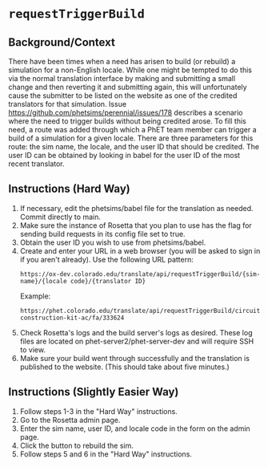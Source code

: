 # `requestTriggerBuild`

## Background/Context

There have been times when a need has arisen to build (or rebuild) a simulation for a non-English locale. While one
might be tempted to do this via the normal translation interface by making and submitting a small change and then
reverting it and submitting again, this will unfortunately cause the submitter to be listed on the website as one of the
credited translators for that simulation. Issue https://github.com/phetsims/perennial/issues/178 describes a scenario
where the need to trigger builds without being credited arose. To fill this need, a route was added through which a PhET
team member can trigger a build of a simulation for a given locale. There are three parameters for this route: the sim
name, the locale, and the user ID that should be credited. The user ID can be obtained by looking in babel for the user
ID of the most recent translator.

## Instructions (Hard Way)

1. If necessary, edit the phetsims/babel file for the translation as needed. Commit directly to main.
2. Make sure the instance of Rosetta that you plan to use has the flag for sending build requests in its config file set
   to true.
3. Obtain the user ID you wish to use from phetsims/babel.
4. Create and enter your URL in a web browser (you will be asked to sign in if you aren't already). Use the following
   URL pattern:
   ```
   https://ox-dev.colorado.edu/translate/api/requestTriggerBuild/{sim-name}/{locale code}/{translator ID}
   ```
   Example:
   ```
   https://phet.colorado.edu/translate/api/requestTriggerBuild/circuit-construction-kit-ac/fa/333624
   ```
5. Check Rosetta's logs and the build server's logs as desired. These log files are located on
   phet-server2/phet-server-dev and will require SSH to view.
6. Make sure your build went through successfully and the translation is published to the website. (This should take
   about five minutes.)

## Instructions (Slightly Easier Way)

1. Follow steps 1-3 in the "Hard Way" instructions.
2. Go to the Rosetta admin page.
3. Enter the sim name, user ID, and locale code in the form on the admin page.
4. Click the button to rebuild the sim.
5. Follow steps 5 and 6 in the "Hard Way" instructions.